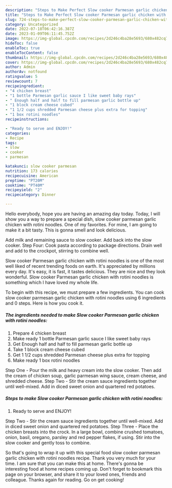 ```yaml
---
description: "Steps to Make Perfect Slow cooker Parmesan garlic chicken with rotini noodles"
title: "Steps to Make Perfect Slow cooker Parmesan garlic chicken with rotini noodles"
slug: 724-steps-to-make-perfect-slow-cooker-parmesan-garlic-chicken-with-rotini-noodles
category: Uncategorized
date: 2022-07-18T06:42:16.387Z
date: 2023-01-09T06:11:45.752Z
image: https://img-global.cpcdn.com/recipes/2d246c4ba28e5693/680x482cq70/slow-cooker-parmesan-garlic-chicken-with-rotini-noodles-recipe-main-photo.jpg
hideToc: false
enableToc: true
enableTocContent: false
thumbnail: https://img-global.cpcdn.com/recipes/2d246c4ba28e5693/680x482cq70/slow-cooker-parmesan-garlic-chicken-with-rotini-noodles-recipe-main-photo.jpg
cover: https://img-global.cpcdn.com/recipes/2d246c4ba28e5693/680x482cq70/slow-cooker-parmesan-garlic-chicken-with-rotini-noodles-recipe-main-photo.jpg
author: Admin
authorAv: notfound
ratingvalue: 5
reviewcount: 7
recipeingredient:
- "4 chicken breast"
- "1 bottle Parmesan garlic sauce I like sweet baby rays"
- " Enough half and half to fill parmesan garlic bottle up"
- "1 block cream cheese cubed"
- "1 1/2 cups shredded Parmesan cheese plus extra for topping"
- "1 box rotini noodles"
recipeinstructions:

- "Ready to serve and ENJOY!"
categories:
- Recipe
tags:
- slow
- cooker
- parmesan

katakunci: slow cooker parmesan 
nutrition: 173 calories
recipecuisine: American
preptime: "PT20M"
cooktime: "PT40M"
recipeyield: "2"
recipecategory: Dinner

---
```



Hello everybody, hope you are having an amazing day today. Today, I will show you a way to prepare a special dish, slow cooker parmesan garlic chicken with rotini noodles. One of my favorites. For mine, I am going to make it a bit tasty. This is gonna smell and look delicious.

Add milk and remaining sauce to slow cooker. Add back into the slow cooker. Step Four: Cook pasta according to package directions. Drain well and add to the crockpot, stirring to combine well.

Slow cooker Parmesan garlic chicken with rotini noodles is one of the most well liked of recent trending foods on earth. It's appreciated by millions every day. It's easy, it is fast, it tastes delicious. They are nice and they look wonderful. Slow cooker Parmesan garlic chicken with rotini noodles is something which I have loved my whole life.


To begin with this recipe, we must prepare a few ingredients. You can cook slow cooker parmesan garlic chicken with rotini noodles using 6 ingredients and 0 steps. Here is how you cook it.

<!--inarticleads1-->

##### The ingredients needed to make Slow cooker Parmesan garlic chicken with rotini noodles:

1. Prepare 4 chicken breast
1. Make ready 1 bottle Parmesan garlic sauce I like sweet baby rays
1. Get  Enough half and half to fill parmesan garlic bottle up
1. Take 1 block cream cheese cubed
1. Get 1 1/2 cups shredded Parmesan cheese plus extra for topping
1. Make ready 1 box rotini noodles


Step One - Pour the milk and heavy cream into the slow cooker. Then add the cream of chicken soup, garlic parmesan wing sauce, cream cheese, and shredded cheese. Step Two - Stir the cream sauce ingredients together until well-mixed. Add in diced sweet onion and quartered red potatoes. 

<!--inarticleads2-->

##### Steps to make Slow cooker Parmesan garlic chicken with rotini noodles:


1. Ready to serve and ENJOY!

Step Two - Stir the cream sauce ingredients together until well-mixed. Add in diced sweet onion and quartered red potatoes. Step Three - Place the chicken breasts into the crock. In a large bowl, combine crushed tomatoes, onion, basil, oregano, parsley and red pepper flakes, if using. Stir into the slow cooker and gently toss to combine. 

So that's going to wrap it up with this special food slow cooker parmesan garlic chicken with rotini noodles recipe. Thank you very much for your time. I am sure that you can make this at home. There's gonna be interesting food at home recipes coming up. Don't forget to bookmark this page on your browser, and share it to your loved ones, friends and colleague. Thanks again for reading. Go on get cooking!
